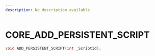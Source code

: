 ```yaml
---
description: No description available 
---
```


# CORE\_ADD_PERSISTENT_SCRIPT

```cpp
void ADD_PERSISTENT_SCRIPT(int _ScriptId);
```